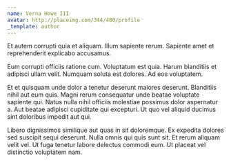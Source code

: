 ```yaml
---
name: Verna Howe III
avatar: http://placeimg.com/344/480/profile
_template: author
---
```

Et autem corrupti quia et aliquam. Illum sapiente rerum. Sapiente amet et reprehenderit explicabo accusamus.
  
Eum corrupti officiis ratione cum. Voluptatum est quia. Harum blanditiis et adipisci ullam velit. Numquam soluta est dolores. Ad eos voluptatem.
  
Et et quisquam unde dolor a tenetur deserunt maiores deserunt. Blanditiis nihil aut eum quis. Magni rerum consequatur unde beatae voluptate sapiente qui. Natus nulla nihil officiis molestiae possimus dolor aspernatur a. Aut beatae adipisci cupiditate qui excepturi. Ut quo vel aliquid ducimus sint doloribus impedit aut qui.
  
Libero dignissimos similique aut quas in sit doloremque. Ex expedita dolores sed suscipit sequi deserunt. Nulla omnis qui quis sunt sit. Et rerum aliquam velit vel. Ut fuga tenetur labore delectus commodi eum. Ut placeat vel distinctio voluptatem nam.

